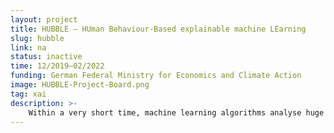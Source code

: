 ```yaml
---
layout: project
title: HUBBLE – HUman Behaviour-Based explainable machine LEarning 
slug: hubble
link: na
status: inactive
time: 12/2019–02/2022
funding: German Federal Ministry for Economics and Climate Action
image: HUBBLE-Project-Board.png
tag: xai
description: >-
    Within a very short time, machine learning algorithms analyse huge amounts of data, make predictions and issue personalised recommendations. How the machine arrives at its conclusions and how the results are to be interpreted often remains unclear. This is where the HUBBLE (HUman Behaviour-Based explainable machine Learning) research project comes in. The goal of HUBBLE is to address the role of humans in the development of machine learning algorithms and to transfer it to real work contexts. With the help of a novel algorithm approach - HBBO (Human Behaviour-Based Optimisation) - text data is categorised (classified) in terms of relevance and importance. The special feature of HBBO is that it optimises its mode of operation by imitating human behaviour, e.g. through the algorithmic simulation of groups that form experts, exchange of opinions, and influence each other in the learning process. The University of Applied Sciences Dresden, Mittweida University of Applied Sciences (HSMW) and the Dresden-based company spectos GmbH worked together on the project. The Chair for Visual Enginnering developed the visualisation and an interface to make the HBBO pipeline comprehensible for human viewers from the beginning and to create opportunities for direct influence in the machine learning process. In the process, current approaches for visualising complex relationships in data from the areas of Explainable Machine Learning as well as Visual Analytics will be integrated. The two-year project was funded by the Central Innovation Programme for SMEs (ZIM). After this project, work continues to investigate visualization literacy necessary to understand our interfaces and the role of aesthetics and subjective judgments.
---
```

